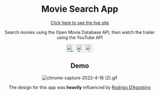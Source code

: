<h1 align="center">Movie Search App</h1>

<div align="center"><a target="_blank"href="https://moviesearchappjs.netlify.app">Click here to see the live site</a><div>
 
<p align="center">Search movies using the Open Movie Database API, then watch the trailer using the YouTube API</p>

<div align="center"><img src="https://img.shields.io/badge/HTML5-282C34?logo=html5&logoColor=E34F26" alt="HTML5 logo" title="HTML5" height="25" />
  &nbsp;<img src="https://img.shields.io/badge/Sass-282C34?logo=sass&logoColor=CC6699" alt="Sass logo" title="Sass" height="25" />&nbsp;<img src="https://img.shields.io/badge/JavaScript-282C34?logo=javascript&logoColor=F7DF1E" alt="JavaScript logo" title="JavaScript" height="25" /></div>
 

## Demo
![chrome-capture-2022-4-18 (2).gif](https://github.com/jakesmileydev/moviesearchapp/blob/master/images/chrome-capture-2022-4-18%20(2).gif?raw=true)


The design for this app was <strong>heavily</strong> influenced by <a href="https://rodrigodagostino.com/en/">Rodrigo D’Agostino</a>
